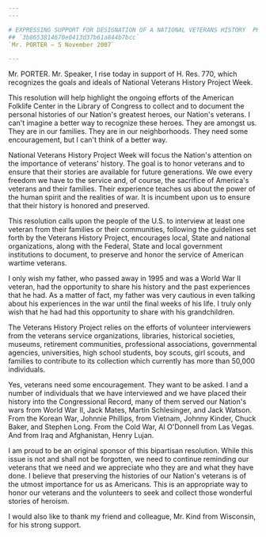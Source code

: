 ```yaml
---
---

# EXPRESSING SUPPORT FOR DESIGNATION OF A NATIONAL VETERANS HISTORY  PROJECT WEEK
## `3b8653814670e0413d37b61a844b7bcc`
`Mr. PORTER — 5 November 2007`

---
```



Mr. PORTER. Mr. Speaker, I rise today in support of H. Res. 770, 
which recognizes the goals and ideals of National Veterans History 
Project Week.


This resolution will help highlight the ongoing efforts of the American 
Folklife Center in the Library of Congress to collect and to document 
the personal histories of our Nation's greatest heroes, our Nation's 
veterans. I can't imagine a better way to recognize these heroes. They 
are amongst us. They are in our families. They are in our 
neighborhoods. They need some encouragement, but I can't think of a 
better way.

National Veterans History Project Week will focus the Nation's 
attention on the importance of veterans' history. The goal is to honor 
veterans and to ensure that their stories are available for future 
generations. We owe every freedom we have to the service and, of 
course, the sacrifice of America's veterans and their families. Their 
experience teaches us about the power of the human spirit and the 
realities of war. It is incumbent upon us to ensure that their history 
is honored and preserved.

This resolution calls upon the people of the U.S. to interview at 
least one veteran from their families or their communities, following 
the guidelines set forth by the Veterans History Project, encourages 
local, State and national organizations, along with the Federal, State 
and local government institutions to document, to preserve and honor 
the service of American wartime veterans.

I only wish my father, who passed away in 1995 and was a World War II 
veteran, had the opportunity to share his history and the past 
experiences that he had. As a matter of fact, my father was very 
cautious in even talking about his experiences in the war until the 
final weeks of his life. I truly only wish that he had had this 
opportunity to share with his grandchildren.

The Veterans History Project relies on the efforts of volunteer 
interviewers from the veterans service organizations, libraries, 
historical societies, museums, retirement communities, professional 
associations, governmental agencies, universities, high school 
students, boy scouts, girl scouts, and families to contribute to its 
collection which currently has more than 50,000 individuals.

Yes, veterans need some encouragement. They want to be asked. I and a 
number of individuals that we have interviewed and we have placed their 
history into the Congressional Record, many of them served our Nation's 
wars from World War II, Jack Mates, Martin Schlesinger, and Jack 
Watson. From the Korean War, Johnnie Phillips, from Vietnam, Johnny 
Kinder, Chuck Baker, and Stephen Long. From the Cold War, Al O'Donnell 
from Las Vegas. And from Iraq and Afghanistan, Henry Lujan.

I am proud to be an original sponsor of this bipartisan resolution. 
While this issue is not and shall not be forgotten, we need to continue 
reminding our veterans that we need and we appreciate who they are and 
what they have done. I believe that preserving the histories of our 
Nation's veterans is of the utmost importance for us as Americans. This 
is an appropriate way to honor our veterans and the volunteers to seek 
and collect those wonderful stories of heroism.

I would also like to thank my friend and colleague, Mr. Kind from 
Wisconsin, for his strong support.